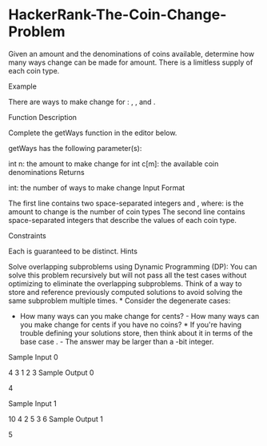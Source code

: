 # HackerRank-The-Coin-Change-Problem
Given an amount and the denominations of coins available, determine how many ways change can be made for amount. There is a limitless supply of each coin type.

Example


There are  ways to make change for : , , and .

Function Description

Complete the getWays function in the editor below.

getWays has the following parameter(s):

int n: the amount to make change for
int c[m]: the available coin denominations
Returns

int: the number of ways to make change
Input Format

The first line contains two space-separated integers  and , where:
 is the amount to change
 is the number of coin types
The second line contains  space-separated integers that describe the values of each coin type.

Constraints

Each  is guaranteed to be distinct.
Hints

Solve overlapping subproblems using Dynamic Programming (DP):
You can solve this problem recursively but will not pass all the test cases without optimizing to eliminate the overlapping subproblems. Think of a way to store and reference previously computed solutions to avoid solving the same subproblem multiple times. * Consider the degenerate cases:
- How many ways can you make change for  cents? - How many ways can you make change for  cents if you have no coins? * If you're having trouble defining your solutions store, then think about it in terms of the base case . - The answer may be larger than a -bit integer.

Sample Input 0

4 3
1 2 3
Sample Output 0

4

Sample Input 1

10 4
2 5 3 6
Sample Output 1

5


